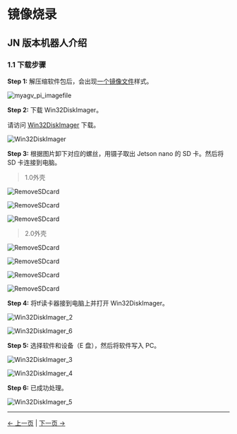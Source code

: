 # 镜像烧录

## JN 版本机器人介绍

### 1.1 下载步骤

**Step 1:** 解压缩软件包后，会出现[一个镜像文件](8.4.1-System_Image.md)样式。

![myagv_pi_imagefile](../../resources/8-FilesDownload/8.4/8.4.2/myagv_pi_imagefile.png)

**Step 2:** 下载 Win32DiskImager。

请访问 [Win32DiskImager](https://sourceforge.net/projects/win32diskimager/) 下载。

![Win32DiskImager](../../resources/8-FilesDownload/8.4/8.4.2/Win32DiskImager.png)

**Step 3:** 根据图片卸下对应的螺丝，用镊子取出 Jetson nano 的 SD 卡。然后将 SD 卡连接到电脑。

> 1.0外壳

![RemoveSDcard](../../resources/8-FilesDownload/8.4/8.4.2/RemoveSDcard.png)

![RemoveSDcard](../../resources/8-FilesDownload/8.4/8.4.2/RemoveSDcard_2.png)

![RemoveSDcard](../../resources/8-FilesDownload/8.4/8.4.2/RemoveSDcard_3.png)

> 2.0外壳

![RemoveSDcard](../../resources/8-FilesDownload/8.4/8.4.2/RemoveSDcard_4.png)

![RemoveSDcard](../../resources/8-FilesDownload/8.4/8.4.2/RemoveSDcard_5.png)

![RemoveSDcard](../../resources/8-FilesDownload/8.4/8.4.2/RemoveSDcard_6.png)

![RemoveSDcard](../../resources/8-FilesDownload/8.4/8.4.2/RemoveSDcard_7.png)

**Step 4:** 将tf读卡器接到电脑上并打开 Win32DiskImager。

![Win32DiskImager_2](../../resources/8-FilesDownload/8.4/8.4.2/Win32DiskImager_2.png)

![Win32DiskImager_6](../../resources/8-FilesDownload/8.4/8.4.2/Win32DiskImager_6.png)

**Step 5:** 选择软件和设备（E 盘），然后将软件写入 PC。

![Win32DiskImager_3](../../resources/8-FilesDownload/8.4/8.4.2/Win32DiskImager_3.png)

![Win32DiskImager_4](../../resources/8-FilesDownload/8.4/8.4.2/Win32DiskImager_4.png)

**Step 6:** 已成功处理。

![Win32DiskImager_5](../../resources/8-FilesDownload/8.4/8.4.2/Win32DiskImager_5.png)

---

[← 上一页](8.4.1-System_Image.md) | [下一页 →](../8.5-PublicityMaterial.md)
